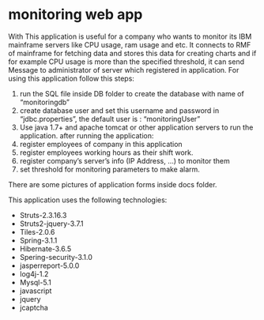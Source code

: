 # monitoring web app
With This application is useful for a company who wants to monitor its IBM mainframe servers like CPU usage, ram usage and etc. It connects to RMF of mainframe for fetching data and stores this data for creating charts and if for example CPU usage is more than the specified threshold, it can send Message to administrator of server which registered in application.
For using this application follow this steps:
1)	run the SQL file inside DB folder to create the database with name of “monitoringdb”
2)	create database user and set this username and password in “jdbc.properties”, the default user is : “monitoringUser”
3)	Use java 1.7+ and apache tomcat or other application servers to run the application.
after running the application:
4)	 register employees of company in this application
5)	 register employees working hours as their shift work.
6)	register company’s server’s info (IP Address, ...) to monitor them
7)	set threshold for monitoring parameters to make alarm.

There are some pictures of application forms inside docs folder.

This application uses the following technologies:
- Struts-2.3.16.3
- Struts2-jquery-3.7.1
- Tiles-2.0.6
- Spring-3.1.1
- Hibernate-3.6.5
- Spering-security-3.1.0
- jasperreport-5.0.0
- log4j-1.2
- Mysql-5.1
- javascript
- jquery
- jcaptcha


